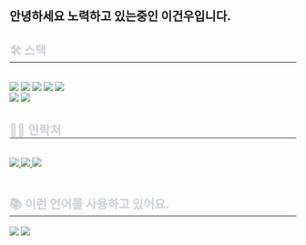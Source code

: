 ## 안녕하세요 노력하고 있는중인 이건우입니다.
<div style="text-align: left;">
    <h2 style="border-bottom: 1px solid #21262d; color: #c9d1d9;"> 🛠️ 스택 </h2> <br> 
    <div style="margin: ; text-align: left;" "text-align: left;"> <img src="https://img.shields.io/badge/C-A8B9CC?style=for-the-badge&logo=C&logoColor=white">
          <img src="https://img.shields.io/badge/CSS3-1572B6?style=for-the-badge&logo=CSS3&logoColor=white">
          <img src="https://img.shields.io/badge/HTML5-E34F26?style=for-the-badge&logo=HTML5&logoColor=white">
          <img src="https://img.shields.io/badge/Java-007396?style=for-the-badge&logo=Java&logoColor=white">
          <img src="https://img.shields.io/badge/Javascript-F7DF1E?style=for-the-badge&logo=Javascript&logoColor=white">
          <br/><img src="https://img.shields.io/badge/MySQL-4479A1?style=for-the-badge&logo=MySQL&logoColor=white">
          <img src="https://img.shields.io/badge/Spring Boot-6DB33F?style=for-the-badge&logo=Spring Boot&logoColor=white">
          </div>
    </div>
    <div style="text-align: left;">
    <h2 style="border-bottom: 1px solid #21262d; color: #c9d1d9;"> 🧑‍💻 연락처 </h2> <br> 
    <div style="text-align: left;"> <a href=https://www.instagram.com/leegunwooooo/> <img src="https://img.shields.io/badge/Instagram-E4405F?style=for-the-badge&logo=Instagram&logoColor=white&link=https://www.instagram.com/leegunwooooo/"> </a>
         <a href=https://fabulous-xylophone-699.notion.site/633c46fc8b494469beceec982be5d5e2> <img src="https://img.shields.io/badge/Notion-000000?style=for-the-badge&logo=Notion&logoColor=white&link=https://fabulous-xylophone-699.notion.site/633c46fc8b494469beceec982be5d5e2"> </a>
         <a href=mailto:https://mail.google.com/mail/u/0/#inbox> <img src="https://img.shields.io/badge/Gmail-EA4335?style=for-the-badge&logo=Gmail&logoColor=white&link=mailto:https://mail.google.com/mail/u/0/#inbox"> </a>
          </div>  <br> 
    <div style="text-align: left;">  </div> 
    </div>
    <div style="text-align: left;"> 
    <h2 style="border-bottom: 1px solid #21262d; color: #c9d1d9;"> 📚 이런 언어를 사용하고 있어요. </h2> <div style="text-align: left;"> <img src="https://github-readme-stats.vercel.app/api?username=kwonminjae5700&bg_color=180,000000,00000000&title_color=ffffff&text_color=ffffff"
         /> <img src="https://github-readme-stats.vercel.app/api/top-langs/?username=leegunwoooo&layout=compact&bg_color=180,000000,00000000&title_color=ffffff&text_color=ffffff"
           /> </div> 
    </div>
    
